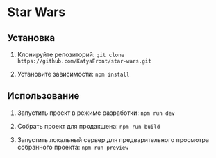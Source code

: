 # Star Wars

## Установка
1. Клонируйте репозиторий:
` git clone https://github.com/KatyaFront/star-wars.git `

2. Установите зависимости:
`npm install`

## Использование
1. Запустить проект в режиме разработки:
`npm run dev`

2. Собрать проект для продакшена:
`npm run build`

3. Запустить локальный сервер для предварительного просмотра собранного проекта:
`npm run preview` 